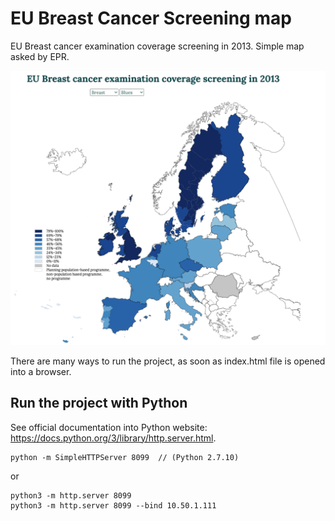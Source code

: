 # EU Breast Cancer Screening map

EU Breast cancer examination coverage screening in 2013. Simple map asked by EPR. 

![EU Breast Cancer Screening](eu-map.png)

There are many ways to run the project, as soon as index.html file is opened into a browser. 

## Run the project with Python

See official documentation into Python website: https://docs.python.org/3/library/http.server.html.

```
python -m SimpleHTTPServer 8099  // (Python 2.7.10)
```
or

```
python3 -m http.server 8099
python3 -m http.server 8099 --bind 10.50.1.111
```

